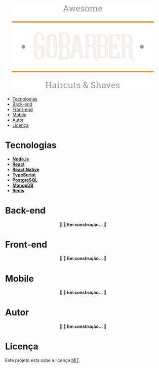 <h1 align="center"><img src="frontend/src/assets/logo.svg"></h1>

<!--ts-->
   * [Tecnologias](#-Tecnologias)
   * [Back-end](#-Back-end)
   * [Front-end](#-Front-end)
   * [Mobile](#-Mobile)
   * [Autor](#-autor)
   * [Licença](#-Licença)
<!--te-->


# Tecnologias  

- **[Node.js](https://nodejs.org/en/)**
- **[React](https://pt-br.reactjs.org/)**
- **[React Native](https://reactnative.dev/)**
- **[TypeScript](https://www.typescriptlang.org/)**
- **[PostgreSQL](https://www.postgresql.org/)**
- **[MongoDB](https://www.mongodb.com/)**
- **[Redis](https://redis.io/)**

# Back-end
  <h4 align="center">🚧 🚀 Em construção...  🚧 </h4>

# Front-end
  <h4 align="center">🚧 🚀 Em construção...  🚧 </h4>

# Mobile
  <h4 align="center">🚧 🚀 Em construção...  🚧 </h4>

# Autor
  <h4 align="center">🚧 🚀 Em construção...  🚧 </h4>

# Licença

Este projeto esta sobe a licença [MIT](./LICENSE).
